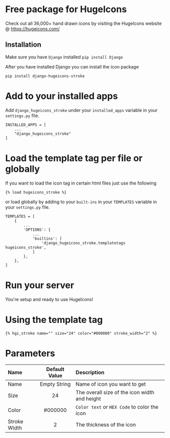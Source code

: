 # Free package for HugeIcons

Check out all 36,000+ hand drawn icons by visiting the HugeIcons website @ https://hugeicons.com/

## Installation

Make sure you have `Django` installed `pip install Django`

After you have installed Django you can install the icon package

`pip install django-hugeicons-stroke`

# Add to your installed apps

Add `django_hugeicons_stroke` under your `installed_apps` variable in your `settings.py` file.

```
INSTALLED_APPS = [
	...
	"django_hugeicons_stroke"
]
```

# Load the template tag per file or globally

If you want to load the icon tag in certain html files just use the following

```
{% load hugeicons_stroke %}
```

or load globally by adding to your `built-ins` in your `TEMPLATES` variable in your `settings.py` file.

```
TEMPLATES = [
    {
		...
        'OPTIONS': {
			...
			'builtins': [
				'django_hugeicons_stroke.templatetags hugeicons_stroke',
            ]
        },
    },
]
```

# Run your server

You're setup and ready to use HugeIcons!

# Using the template tag

```
{% hgi_stroke name="" size="24" color="#000000" stroke_width="2" %}
```

# Parameters

| Name         | Default Value | Description                                   |
| :----------- | :-----------: | :-------------------------------------------- |
| Name         | Empty String  | Name of icon you want to get                  |
| Size         |      24       | The overall size of the icon width and height |
| Color        |    #000000    | `Color text` or `HEX Code` to color the icon  |
| Stroke Width |       2       | The thickness of the icon                     |
